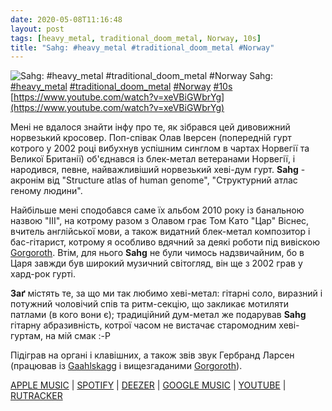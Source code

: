 ```yaml
---
date: 2020-05-08T11:16:48
layout: post
tags: [heavy_metal, traditional_doom_metal, Norway, 10s]
title: "Sahg: #heavy_metal #traditional_doom_metal #Norway"
---
```

![Sahg: #heavy_metal #traditional_doom_metal #Norway](https://i.ytimg.com/vi/xeVBiGWbrYg/maxresdefault.jpg)
Sahg: [#heavy_metal](/tags/#heavy_metal) [#traditional_doom_metal](/tags/#traditional_doom_metal) [#Norway](/tags/#Norway) [#10s](/tags/#10s) [https://www.youtube.com/watch?v=xeVBiGWbrYg](https://www.youtube.com/watch?v=xeVBiGWbrYg)

Мені не вдалося знайти інфу про те, як зібрався цей дивовижний норвезький кросовер. Поп-співак Олав Іверсен (попередній гурт котрого у 2002 році вибухнув успішним синглом в чартах Норвегії та Великої Британії) об&#39;єднався із блек-метал ветеранами Норвегії, і народився, певне, найважливіший норвезький хеві-дум гурт. **Sahg** - акронім від &quot;Structure atlas of human genome&quot;, &quot;Структурний атлас геному людини&quot;.

Найбільше мені сподобався саме їх альбом 2010 року із банальною назвою &quot;III&quot;, на котрому разом з Олавом грає Том Като &quot;Цар&quot; Віснес, вчитель англійської мови, а також видатний блек-метал композитор і бас-гітарист, котрому я особливо вдячний за деякі роботи під вивіскою [Gorgoroth](/2020-01-02-gorgoroth--black-metal-norway-00s-). Втім, для нього **Sahg** не були чимось надзвичайним, бо в Царя завжди був широкий музичний світогляд, він ще з 2002 грав у хард-рок гурті.

**Заґ** містять те, за що ми так любимо хеві-метал: гітарні соло, виразний і потужний чоловічий спів та ритм-секцію, що закликає мотиляти патлами (в кого вони є); традиційний дум-метал же подарував **Sahg** гітарну абразивність, котрої часом не вистачає старомодним хеві-гуртам, на мій смак :-P

Підіграв на органі і клавішних, а також звів звук Гербранд Ларсен (працював із [Gaahlskagg](/2019-10-30-gaahlskagg--black-metal-norway-90s) і вищезгаданими [Gorgoroth](/2020-01-02-gorgoroth--black-metal-norway-00s-)).

[APPLE MUSIC](https://music.apple.com/ru/album/sahg-iii/529198085?l=uk) \| [SPOTIFY](https://open.spotify.com/album/0RONdqk6y7vg4mBRTn8Iqv) \| [DEEZER](https://www.deezer.com/album/119331062?utm_source=deezer&amp;utm_content=album-119331062&amp;utm_term=1601611822_1588925726&amp;utm_medium=web) \| [GOOGLE MUSIC](https://play.google.com/music/m/Bywgzrpcja4otmflvplcoqr65fe?t=Sahg_III_-_Sahg) \| [YOUTUBE](https://www.youtube.com/playlist?list=OLAK5uy_lRQ2_7J5q_sMnHrZPva200ONV9rOBozbM) \| [RUTRACKER](https://rutracker.org/forum/viewtopic.php?t=5285814)